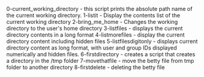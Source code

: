 0-current_working_directory - this script prints the absolute path name of the current working directory.
1-listit - Display the contents list of the current working directory
2-bring_me_home - Changes the working directory to the user's home directory
3-listfiles - displays the current directory contents in a long format
4-listmorefiles - display the current directory content including hidden files
5-listfilesdigitonly - displays current directory content as long format, with user and group IDs displayed numerically and hidden files.
6-firstdirectory - creates a script that creates a directory in the /tmp folder
7-movethatfile - move the betty file from tmp folder to another directory
8-firstdelete - deleting the betty file
